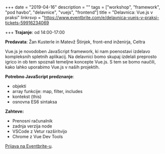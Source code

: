 +++
date = "2019-04-16"
description = ""
tags = ["workshop", "framework", "pod havbo", "delavnice", "vuejs", "frontend"]
title = "Delavnica: Vue.js v praksi"
linkrsvp = "https://www.eventbrite.com/e/delavnica-vuejs-v-praksi-tickets-59916234069

+++
**Trajanje**: od 14:00-17:00

**Predavata**: Žan Kusterle in Matevž Štinjek, front-end inženirja, Celtra

Vue.js je novodoben JavaScript framework, ki nam poenostavi izdelavo kompleksnih spletnih aplikacij. Na delavnici bomo skupaj izdelali preprosto igrico in ob tem spoznali temeljne koncepte Vue.js. S tem se bomo naučili, kako lahko uporabimo Vue.js v naših projektih.

<!--more-->

**Potrebno JavaScript predznanje**:

- objekti
- array funkcije: map, filter, includes
- kontekst (this)
- osnovna ES6 sintaksa

**Zahteve:**

- Prenosni računalnik
- zadnja verzija node
- VSCode z Vetur razširitvijo
- Chrome z Vue Dev Tools

[Prijava na Eventbrite-u](https://www.eventbrite.com/e/delavnica-vuejs-v-praksi-tickets-59916234069).


